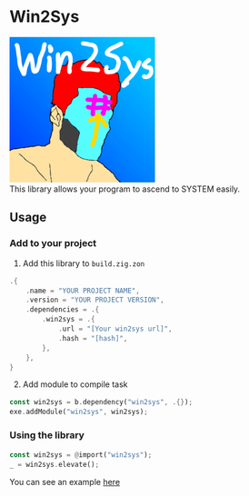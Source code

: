 # Win2Sys
![Win2Sys Logo](./logo.png)  
This library allows your program to ascend to SYSTEM easily.
## Usage
### Add to your project
1. Add this library to `build.zig.zon`  
```rust
.{
    .name = "YOUR PROJECT NAME",
    .version = "YOUR PROJECT VERSION",
    .dependencies = .{
        .win2sys = .{
            .url = "[Your win2sys url]",
            .hash = "[hash]",
        },
    },
}
```
2. Add module to compile task  
```rust
const win2sys = b.dependency("win2sys", .{});
exe.addModule("win2sys", win2sys);
```
### Using the library
```rust
const win2sys = @import("win2sys");
_ = win2sys.elevate();
```
You can see an example [here](./example/su.zig)